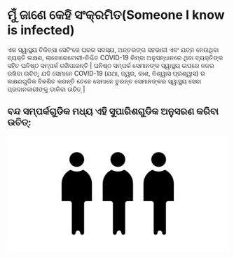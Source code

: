 # ମୁଁ ଜାଣେ କେହି ସଂକ୍ରମିତ\(Someone I know is infected\)

ଏକ  ସ୍ୱାସ୍ଥ୍ୟ ଚିକିତ୍ସା ସେଟିଂରେ ଘରର ସଦସ୍ୟ, ଅନ୍ତରଙ୍ଗ ସହଭାଗୀ ଏବଂ ଯତ୍ନ ନେଉଥିବା ବ୍ୟକ୍ତି ଲକ୍ଷଣ, ଲାବୋରେଟୋରୀ-ନିଶ୍ଚିତ COVID-19 କିମ୍ବା ଅନୁସନ୍ଧାନରେ ଥିବା ବ୍ୟକ୍ତିଙ୍କ ସହିତ ଘନିଷ୍ଠ ସମ୍ପର୍କ ରଖିପାରନ୍ତି \| ଘନିଷ୍ଠ ସମ୍ପର୍କ ସେମାନଙ୍କ ସ୍ୱାସ୍ଥ୍ୟ ଉପରେ ନଜର ରଖିବା ଉଚିତ୍; ଯଦି ସେମାନେ COVID-19 \(ଯଥା, ଜ୍ୱର, କାଶ, ନିଶ୍ୱାସ ପ୍ରଶ୍ୱାସ\) ର ଲକ୍ଷଣଗୁଡିକ ବିକଶିତ କରନ୍ତି ତେବେ ସେମାନେ ତୁରନ୍ତ ସେମାନଙ୍କର ସ୍ୱାସ୍ଥ୍ୟ ସେବା ପ୍ରଦାନକାରୀଙ୍କୁ ଡାକିବା ଉଚିତ୍ \|

## ବନ୍ଦ ସମ୍ପର୍କଗୁଡିକ ମଧ୍ୟ ଏହି ସୁପାରିଶଗୁଡିକ ଅନୁସରଣ କରିବା ଉଚିତ୍:



![](../.gitbook/assets/28691.png)


